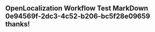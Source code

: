 <properties
ms.topic="hero-topic"
ms.test1="hero-topic"
ms.test2="test"/>

## OpenLocalization Workflow Test MarkDown 0e94569f-2dc3-4c52-b206-bc5f28e09659 thanks!
